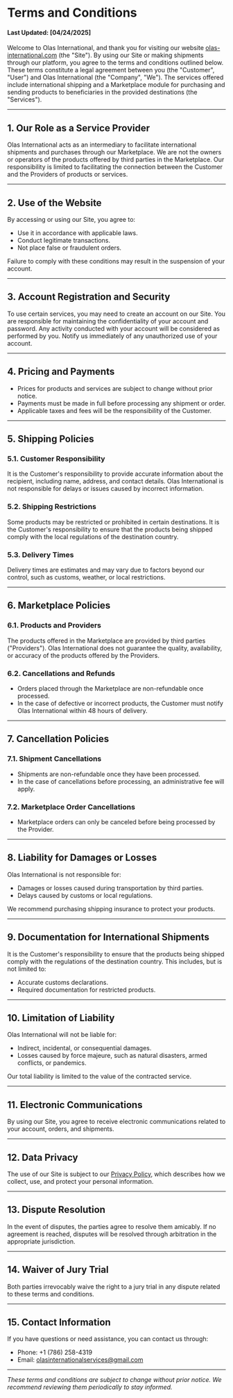 # Terms and Conditions

#### Last Updated: [04/24/2025]

Welcome to Olas International, and thank you for visiting our website [olas-international.com](https://olas-international.com) (the "Site"). By using our Site or making shipments through our platform, you agree to the terms and conditions outlined below. These terms constitute a legal agreement between you (the "Customer", "User") and Olas International (the "Company", "We"). The services offered include international shipping and a Marketplace module for purchasing and sending products to beneficiaries in the provided destinations (the "Services").

---

## 1. Our Role as a Service Provider

Olas International acts as an intermediary to facilitate international shipments and purchases through our Marketplace. We are not the owners or operators of the products offered by third parties in the Marketplace. Our responsibility is limited to facilitating the connection between the Customer and the Providers of products or services.

---

## 2. Use of the Website

By accessing or using our Site, you agree to:
- Use it in accordance with applicable laws.
- Conduct legitimate transactions.
- Not place false or fraudulent orders.

Failure to comply with these conditions may result in the suspension of your account.

---

## 3. Account Registration and Security

To use certain services, you may need to create an account on our Site. You are responsible for maintaining the confidentiality of your account and password. Any activity conducted with your account will be considered as performed by you. Notify us immediately of any unauthorized use of your account.

---

## 4. Pricing and Payments

- Prices for products and services are subject to change without prior notice.
- Payments must be made in full before processing any shipment or order.
- Applicable taxes and fees will be the responsibility of the Customer.

---

## 5. Shipping Policies

### 5.1. Customer Responsibility
It is the Customer's responsibility to provide accurate information about the recipient, including name, address, and contact details. Olas International is not responsible for delays or issues caused by incorrect information.

### 5.2. Shipping Restrictions
Some products may be restricted or prohibited in certain destinations. It is the Customer's responsibility to ensure that the products being shipped comply with the local regulations of the destination country.

### 5.3. Delivery Times
Delivery times are estimates and may vary due to factors beyond our control, such as customs, weather, or local restrictions.

---

## 6. Marketplace Policies

### 6.1. Products and Providers
The products offered in the Marketplace are provided by third parties ("Providers"). Olas International does not guarantee the quality, availability, or accuracy of the products offered by the Providers.

### 6.2. Cancellations and Refunds
- Orders placed through the Marketplace are non-refundable once processed.
- In the case of defective or incorrect products, the Customer must notify Olas International within 48 hours of delivery.

---

## 7. Cancellation Policies

### 7.1. Shipment Cancellations
- Shipments are non-refundable once they have been processed.
- In the case of cancellations before processing, an administrative fee will apply.

### 7.2. Marketplace Order Cancellations
- Marketplace orders can only be canceled before being processed by the Provider.

---

## 8. Liability for Damages or Losses

Olas International is not responsible for:
- Damages or losses caused during transportation by third parties.
- Delays caused by customs or local regulations.

We recommend purchasing shipping insurance to protect your products.

---

## 9. Documentation for International Shipments

It is the Customer's responsibility to ensure that the products being shipped comply with the regulations of the destination country. This includes, but is not limited to:
- Accurate customs declarations.
- Required documentation for restricted products.

---

## 10. Limitation of Liability

Olas International will not be liable for:
- Indirect, incidental, or consequential damages.
- Losses caused by force majeure, such as natural disasters, armed conflicts, or pandemics.

Our total liability is limited to the value of the contracted service.

---

## 11. Electronic Communications

By using our Site, you agree to receive electronic communications related to your account, orders, and shipments.

---

## 12. Data Privacy

The use of our Site is subject to our [Privacy Policy](https://olas-international.com/privacy-policy), which describes how we collect, use, and protect your personal information.

---

## 13. Dispute Resolution

In the event of disputes, the parties agree to resolve them amicably. If no agreement is reached, disputes will be resolved through arbitration in the appropriate jurisdiction.

---

## 14. Waiver of Jury Trial

Both parties irrevocably waive the right to a jury trial in any dispute related to these terms and conditions.

---

## 15. Contact Information

If you have questions or need assistance, you can contact us through:
- Phone: +1 (786) 258-4319
- Email: olasinternationalservices@gmail.com

---

*These terms and conditions are subject to change without prior notice. We recommend reviewing them periodically to stay informed.*